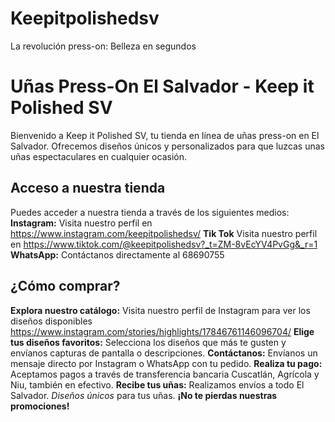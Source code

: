 # Keepitpolishedsv
La revolución press-on: Belleza en segundos
# Uñas Press-On El Salvador - Keep it Polished SV
Bienvenido a Keep it Polished SV, tu tienda en línea de uñas press-on en El Salvador. Ofrecemos diseños únicos y personalizados para que luzcas unas uñas espectaculares en cualquier ocasión.

## Acceso a nuestra tienda
Puedes acceder a nuestra tienda a través de los siguientes medios:
**Instagram:** Visita nuestro perfil en https://www.instagram.com/keepitpolishedsv/ 
**Tik Tok** Visita nuestro perfil en https://www.tiktok.com/@keepitpolishedsv?_t=ZM-8vEcYV4PvGg&_r=1
**WhatsApp:** Contáctanos directamente al 68690755
## ¿Cómo comprar?
**Explora nuestro catálogo:** Visita nuestro perfil de Instagram para ver los diseños disponibles https://www.instagram.com/stories/highlights/17846761146096704/ 
**Elige tus diseños favoritos:** Selecciona los diseños que más te gusten y envíanos capturas de pantalla o descripciones. 
**Contáctanos:** Envíanos un mensaje directo por Instagram o WhatsApp con tu pedido. **Realiza tu pago:** Aceptamos pagos a través de transferencia bancaria Cuscatlán, Agrícola y Niu, también en efectivo.
**Recibe tus uñas:** Realizamos envíos a todo El Salvador. 
*Diseños únicos* para tus uñas.
**¡No te pierdas nuestras promociones!**

